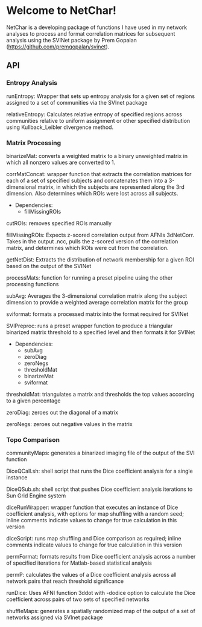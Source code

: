 # Welcome to NetChar!

NetChar is a developing package of functions I have used in my network analyses to process and format correlation matrices for subsequent analysis using the SVINet package by Prem Gopalan (https://github.com/premgopalan/svinet). 

## API

### Entropy Analysis

runEntropy: Wrapper that sets up entropy analysis for a given set of regions assigned to a set of communities via the SVInet package

relativeEntropy: Calculates relative entropy of specified regions across communities relative to uniform assignment or other specified distribution using Kullback\_Leibler divergence method. 

### Matrix Processing

binarizeMat: converts a weighted matrix to a binary unweighted matrix in which all nonzero values are converted to 1.

corrMatConcat: wrapper function that extracts the correlation matrices for each of a set of specified subjects and concatenates them into a 3-dimensional matrix, in which the subjects are represented along the 3rd dimension. Also determines which ROIs were lost across all subjects.
* Dependencies: 
	* fillMissingROIs

cutROIs: removes specified ROIs manually

fillMissingROIs: Expects z-scored correlation output from AFNIs 3dNetCorr. Takes in the output .ncc, pulls the z-scored version of the correlation matrix, and determines which ROIs were cut from the correlation. 

getNetDist: Extracts the distribution of network membership for a given ROI based on the output of the SVINet

processMats: function for running a preset pipeline using the other processing functions

subAvg: Averages the 3-dimensional correlation matrix along the subject dimension to provide a weighted average correlation matrix for the group

sviformat: formats a processed matrix into the format required for SVINet

SVIPreproc: runs a preset wrapper function to produce a triangular binarized matrix threshold to a specified level and then formats it for SVINet
* Dependencies:
	* subAvg
	* zeroDiag
	* zeroNegs
	* thresholdMat
	* binarizeMat
	* sviformat

thresholdMat: triangulates a matrix and thresholds the top values according to a given percentage

zeroDiag: zeroes out the diagonal of a matrix

zeroNegs: zeroes out negative values in the matrix

### Topo Comparison

communityMaps: generates a binarized imaging file of the output of the SVI function

DiceQCall.sh: shell script that runs the Dice coefficient analysis for a single instance

DiceQSub.sh: shell script that pushes Dice coefficient analysis iterations to Sun Grid Engine system

diceRunWrapper: wrapper function that executes an instance of Dice coefficient analysis, with options for map shuffling with a random seed; inline comments indicate values to change for true calculation in this version

diceScript: runs map shuffling and Dice comparison as required; inline comments indicate values to change for true calculation in this version

permFormat: formats results from Dice coefficient analysis across a number of specified iterations for Matlab-based statistical analysis

permP: calculates the values of a Dice coefficient analysis across all network pairs that reach threshold significance

runDice: Uses AFNI function 3ddot with -dodice option to calculate the Dice coefficient across pairs of two sets of specified networks

shuffleMaps: generates a spatially randomized map of the output of a set of networks assigned via SVInet package
